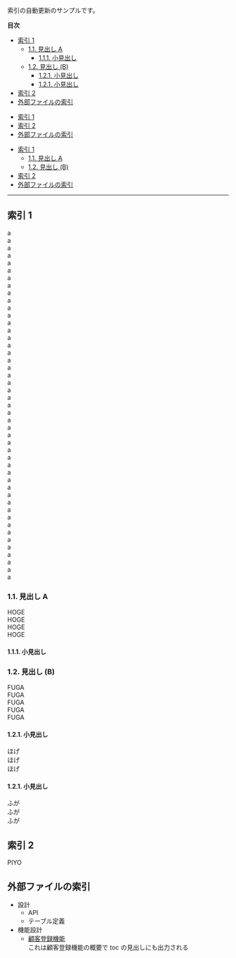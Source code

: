 索引の自動更新のサンプルです。

**目次**  
<toc>

- [索引 1](#索引-1)
  - [1.1. 見出し A](#11-見出し-A)
    - [1.1.1. 小見出し](#111-小見出し)
  - [1.2. 見出し (B)](<#12-見出し-(B)>)
    - [1.2.1. 小見出し](#121-小見出し)
    - [1.2.1. 小見出し](#121-小見出し)
- [索引 2](#索引-2)
- [外部ファイルの索引](#外部ファイルの索引)

</toc>

<toc depth="2">

- [索引 1](#索引-1)
- [索引 2](#索引-2)
- [外部ファイルの索引](#外部ファイルの索引)

</toc>

<toc level="1">

- [索引 1](#索引-1)
  - [1.1. 見出し A](#11-見出し-A)
  - [1.2. 見出し (B)](<#12-見出し-(B)>)
- [索引 2](#索引-2)
- [外部ファイルの索引](#外部ファイルの索引)

</toc>

---

## 索引 1

a  
a  
a  
a  
a  
a  
a  
a  
a  
a  
a  
a  
a  
a  
a  
a  
a  
a  
a  
a  
a  
a  
a  
a  
a  
a  
a  
a  
a  
a  
a  
a  
a  
a  
a  
a  
a  
a  
a  
a  
a  
a  
a  
a  
a  
a  
a

### 1.1. 見出し A

HOGE  
HOGE  
HOGE  
HOGE

#### 1.1.1. 小見出し

### 1.2. 見出し (B)

FUGA  
FUGA  
FUGA  
FUGA  
FUGA

#### 1.2.1. 小見出し

ほげ  
ほげ  
ほげ

#### 1.2.1. 小見出し

ふが  
ふが  
ふが

## 索引 2

PIYO

## 外部ファイルの索引

<toc src="../設計/**/*.md" level="1">

- 設計
  - API
  - テーブル定義
- 機能設計
  - [顧客登録機能](../設計/機能/client-func)  
     これは顧客登録機能の概要で toc の見出しにも出力される

</toc>
